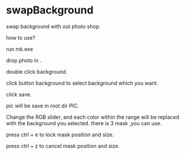# swapBackground
swap background with out photo shop.

how to use?

run mk.exe 

drop photo in .

double click background.

click button background  to select background which you want.

click save.

pic will be save in root dir PIC.

Change the RGB slider, and each color within the range will be replaced with the background you selected.
there is 3 mask ,you  can use. 

press ctrl + e to lock mask position and size.

press ctrl + z to cancel mask position and size.

